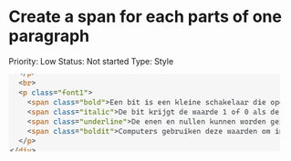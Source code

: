 # Create a span for each parts of one paragraph

Priority: Low
Status: Not started
Type: Style

![Untitled](Create%20a%20span%20for%20each%20parts%20of%20one%20paragraph/Untitled.png)